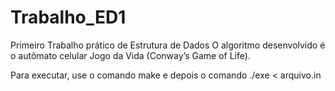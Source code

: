 # Trabalho_ED1
Primeiro Trabalho prático de Estrutura de Dados
O algoritmo desenvolvido é o autômato celular Jogo da Vida (Conway’s Game of Life).

Para executar, use o comando make e depois o comando ./exe < arquivo.in
